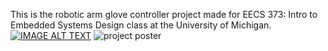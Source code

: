 This is the robotic arm glove controller project made for EECS 373: Intro to Embedded Systems Design class at the University of Michigan.
[![IMAGE ALT TEXT](http://img.youtube.com/vi/BYsvEN9ajtk/0.jpg)](http://www.youtube.com/watch?v=BYsvEN9ajtk "Robotic Arm Glove Controller")
![project poster](https://github.com/karthik-sesham/Glove-Arm/assets/98133619/0e263dc5-2eb1-4f6c-aa8a-68c50c076f76)
